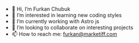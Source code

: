 - 👋 Hi, I’m Furkan Chubuk
- 👀 I’m interested in learning new coding styles
- 🌱 I’m currently working with Astro js
- 💞️ I’m looking to collaborate on interesting projects
- 📫 How to reach me: furkan@marketiff.com

<!---
Marketiff/Marketiff is a ✨ special ✨ repository because its `README.md` (this file) appears on your GitHub profile.
You can click the Preview link to take a look at your changes.
--->
